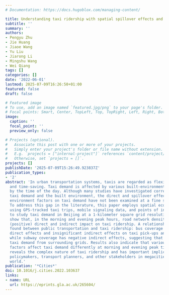 ```yaml
---
# Documentation: https://docs.hugoblox.com/managing-content/

title: Understanding taxi ridership with spatial spillover effects and temporal dynamics
subtitle: ''
summary: ''
authors:
- Pengyu Zhu
- Jie Huang
- Jiaoe Wang
- Yu Liu
- Jiarong Li
- Mingshu Wang
- Wei Qiang
tags: []
categories: []
date: '2022-06-01'
lastmod: 2025-07-09T16:26:50+01:00
featured: false
draft: false

# Featured image
# To use, add an image named `featured.jpg/png` to your page's folder.
# Focal points: Smart, Center, TopLeft, Top, TopRight, Left, Right, BottomLeft, Bottom, BottomRight.
image:
  caption: ''
  focal_point: ''
  preview_only: false

# Projects (optional).
#   Associate this post with one or more of your projects.
#   Simply enter your project's folder or file name without extension.
#   E.g. `projects = ["internal-project"]` references `content/project/deep-learning/index.md`.
#   Otherwise, set `projects = []`.
projects: []
publishDate: '2025-07-09T15:26:49.923837Z'
publication_types:
- '2'
abstract: 'In urban transportation systems, taxis are regarded as flexible, convenient,
  and time-saving. Taxi demand is affected by various built-environment factors and
  by the time of the day. Although many studies have investigated correlations between
  taxi demand and the built environment, the direct and spillover effects of built
  environment factors on taxi demand have not been examined at a fine spatial scale.
  To address this gap in the literature, this paper employs spatial econometric models
  using GPS-tracked taxi trips, mobile signaling data, and points of interest (POIs)
  to study taxi demand in Beijing at a 1-kilometer square grid resolution. The results
  show that, in the morning and evening peak hours, road network density has the strongest
  (positive) direct and indirect impact on taxi ridership. A relationship is also
  found between public transportation and taxi ridership: bus coverage has positive
  direct effects and insignificant indirect effects on taxi pick-ups and drop-offs,
  while subway coverage has negative indirect effects, suggesting that it may absorb
  taxi demand from surrounding grids. Results also indicate that various built-environment
  factors affect taxi demand differently at morning and evening peak times. This study
  reveals the complex nature of taxi ridership and has important implications for
  policymakers, transport planners, and other stakeholders in megacities around the
  world.'
publication: '*Cities*'
doi: 10.1016/j.cities.2022.103637
links:
- name: URL
  url: https://eprints.gla.ac.uk/265604/
---
```

